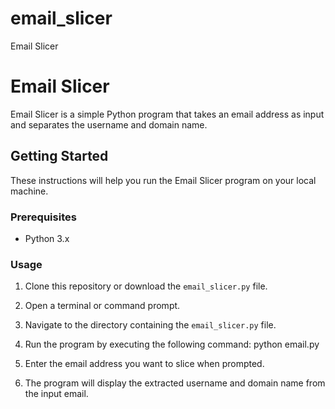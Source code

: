 # email_slicer
Email Slicer
# Email Slicer

Email Slicer is a simple Python program that takes an email address as input and separates the username and domain name.

## Getting Started

These instructions will help you run the Email Slicer program on your local machine.

### Prerequisites

- Python 3.x

### Usage

1. Clone this repository or download the `email_slicer.py` file.

2. Open a terminal or command prompt.

3. Navigate to the directory containing the `email_slicer.py` file.

4. Run the program by executing the following command:
   python email.py


6. Enter the email address you want to slice when prompted.

7. The program will display the extracted username and domain name from the input email.

